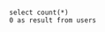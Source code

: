 <!-- layout:code post: backup-verifiers_important -->

```

select count(*)
0 as result from users

```
